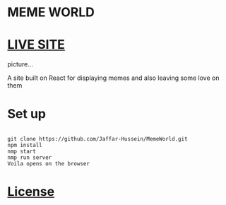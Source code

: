 # MEME WORLD

# [LIVE SITE](https://633ed937d18e9e03c6d50318--jaffar-memeworld.netlify.app/)

picture...

A site built on React for displaying memes and also leaving some love on them

# Set up
~~~

git clone https://github.com/Jaffar-Hussein/MemeWorld.git
npm install
nmp start
nmp run server
Voila opens on the browser

~~~
# [License](https://github.com/Jaffar-Hussein/MemeWorld/blob/master/LICENSE) 
